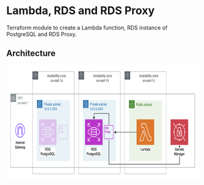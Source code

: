 # Lambda, RDS and RDS Proxy

Terraform module to create a Lambda function, RDS instance of PostgreSQL and RDS Proxy.

## Architecture

<p align="center">
    <img src="./assets/aws-diagram.png" height="300" style="background: #ffffff" />
</p>
